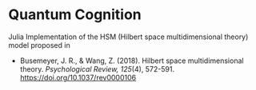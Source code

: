 # Quantum Cognition

Julia Implementation of the HSM (Hilbert space multidimensional theory) model proposed in 

- Busemeyer, J. R., & Wang, Z. (2018). Hilbert space multidimensional theory. *Psychological Review, 125*(4), 572-591. https://doi.org/10.1037/rev0000106 

